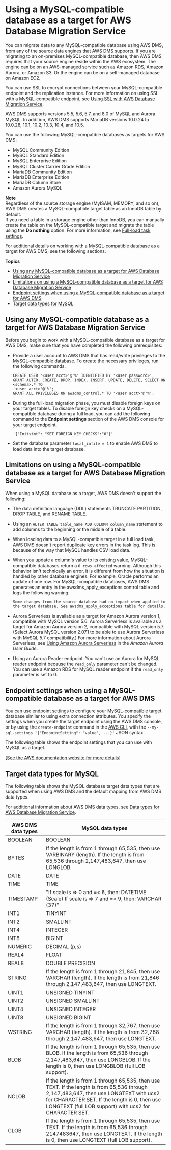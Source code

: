 # Using a MySQL\-compatible database as a target for AWS Database Migration Service<a name="CHAP_Target.MySQL"></a>

You can migrate data to any MySQL\-compatible database using AWS DMS, from any of the source data engines that AWS DMS supports\. If you are migrating to an on\-premises MySQL\-compatible database, then AWS DMS requires that your source engine reside within the AWS ecosystem\. The engine can be on an AWS\-managed service such as Amazon RDS, Amazon Aurora, or Amazon S3\. Or the engine can be on a self\-managed database on Amazon EC2\. 

You can use SSL to encrypt connections between your MySQL\-compatible endpoint and the replication instance\. For more information on using SSL with a MySQL\-compatible endpoint, see [Using SSL with AWS Database Migration Service](CHAP_Security.SSL.md)\. 

AWS DMS supports versions 5\.5, 5\.6, 5\.7, and 8\.0 of MySQL and Aurora MySQL\. In addition, AWS DMS supports MariaDB versions 10\.0\.24 to 10\.0\.28, 10\.1, 10\.2, 10\.3, 10\.4, and 10\.5\.

You can use the following MySQL\-compatible databases as targets for AWS DMS:
+ MySQL Community Edition
+ MySQL Standard Edition
+ MySQL Enterprise Edition
+ MySQL Cluster Carrier Grade Edition
+ MariaDB Community Edition
+ MariaDB Enterprise Edition
+ MariaDB Column Store
+ Amazon Aurora MySQL

**Note**  
Regardless of the source storage engine \(MyISAM, MEMORY, and so on\), AWS DMS creates a MySQL\-compatible target table as an InnoDB table by default\.   
If you need a table in a storage engine other than InnoDB, you can manually create the table on the MySQL\-compatible target and migrate the table using the **Do nothing** option\. For more information, see [Full\-load task settings](CHAP_Tasks.CustomizingTasks.TaskSettings.FullLoad.md)\.

For additional details on working with a MySQL\-compatible database as a target for AWS DMS, see the following sections\. 

**Topics**
+ [Using any MySQL\-compatible database as a target for AWS Database Migration Service](#CHAP_Target.MySQL.Prerequisites)
+ [Limitations on using a MySQL\-compatible database as a target for AWS Database Migration Service](#CHAP_Target.MySQL.Limitations)
+ [Endpoint settings when using a MySQL\-compatible database as a target for AWS DMS](#CHAP_Target.MySQL.ConnectionAttrib)
+ [Target data types for MySQL](#CHAP_Target.MySQL.DataTypes)

## Using any MySQL\-compatible database as a target for AWS Database Migration Service<a name="CHAP_Target.MySQL.Prerequisites"></a>

Before you begin to work with a MySQL\-compatible database as a target for AWS DMS, make sure that you have completed the following prerequisites:
+ Provide a user account to AWS DMS that has read/write privileges to the MySQL\-compatible database\. To create the necessary privileges, run the following commands\.

  ```
  CREATE USER '<user acct>'@'%' IDENTIFIED BY '<user password>';
  GRANT ALTER, CREATE, DROP, INDEX, INSERT, UPDATE, DELETE, SELECT ON <schema>.* TO 
  '<user acct>'@'%';
  GRANT ALL PRIVILEGES ON awsdms_control.* TO '<user acct>'@'%';
  ```
+ During the full\-load migration phase, you must disable foreign keys on your target tables\. To disable foreign key checks on a MySQL\-compatible database during a full load, you can add the following command to the **Endpoint settings** section of the AWS DMS console for your target endpoint\.

  ```
  '{"Initstmt": "SET FOREIGN_KEY_CHECKS":"0"}'
  ```
+ Set the database parameter `local_infile = 1` to enable AWS DMS to load data into the target database\.

## Limitations on using a MySQL\-compatible database as a target for AWS Database Migration Service<a name="CHAP_Target.MySQL.Limitations"></a>

When using a MySQL database as a target, AWS DMS doesn't support the following:
+ The data definition language \(DDL\) statements TRUNCATE PARTITION, DROP TABLE, and RENAME TABLE\.
+ Using an `ALTER TABLE table_name ADD COLUMN column_name` statement to add columns to the beginning or the middle of a table\.
+ When loading data to a MySQL\-compatible target in a full load task, AWS DMS doesn't report duplicate key errors in the task log\. This is because of the way that MySQL handles CSV load data\.
+ When you update a column's value to its existing value, MySQL\-compatible databases return a `0 rows affected` warning\. Although this behavior isn't technically an error, it is different from how the situation is handled by other database engines\. For example, Oracle performs an update of one row\. For MySQL\-compatible databases, AWS DMS generates an entry in the awsdms\_apply\_exceptions control table and logs the following warning\.

  ```
  Some changes from the source database had no impact when applied to
  the target database. See awsdms_apply_exceptions table for details.
  ```
+ Aurora Serverless is available as a target for Amazon Aurora version 1, compatible with MySQL version 5\.6\. Aurora Serverless is available as a target for Amazon Aurora version 2, compatible with MySQL version 5\.7\. \(Select Aurora MySQL version 2\.07\.1 to be able to use Aurora Serverless with MySQL 5\.7 compatibility\.\) For more information about Aurora Serverless, see [Using Amazon Aurora Serverless](https://docs.aws.amazon.com/AmazonRDS/latest/AuroraUserGuide/aurora-serverless.html) in the *Amazon Aurora User Guide*\.
+ Using an Aurora Reader endpoint\. You can't use an Aurora for MySQL reader endpoint because the `read_only` parameter can't be changed\. You can use a Amazon RDS for MySQL reader endpoint if the `read_only` parameter is set to 0\.

## Endpoint settings when using a MySQL\-compatible database as a target for AWS DMS<a name="CHAP_Target.MySQL.ConnectionAttrib"></a>

You can use endpoint settings to configure your MySQL\-compatible target database similar to using extra connection attributes\. You specify the settings when you create the target endpoint using the AWS DMS console, or by using the `create-endpoint` command in the [AWS CLI](https://docs.aws.amazon.com/cli/latest/reference/dms/index.html), with the `--my-sql-settings '{"EndpointSetting": "value", ...}'` JSON syntax\.

The following table shows the endpoint settings that you can use with MySQL as a target\.

[\[See the AWS documentation website for more details\]](http://docs.aws.amazon.com/dms/latest/userguide/CHAP_Target.MySQL.html)

## Target data types for MySQL<a name="CHAP_Target.MySQL.DataTypes"></a>

The following table shows the MySQL database target data types that are supported when using AWS DMS and the default mapping from AWS DMS data types\.

For additional information about AWS DMS data types, see [Data types for AWS Database Migration Service](CHAP_Reference.DataTypes.md)\.


|  AWS DMS data types  |  MySQL data types  | 
| --- | --- | 
|  BOOLEAN  |  BOOLEAN  | 
|  BYTES  |  If the length is from 1 through 65,535, then use VARBINARY \(length\)\.  If the length is from 65,536 through 2,147,483,647, then use LONGLOB\.  | 
|  DATE  |  DATE  | 
|  TIME  |  TIME  | 
|  TIMESTAMP  |  "If scale is => 0 and =< 6, then: DATETIME \(Scale\) If scale is => 7 and =< 9, then: VARCHAR \(37\)"  | 
|  INT1  |  TINYINT  | 
|  INT2  |  SMALLINT  | 
|  INT4  |  INTEGER  | 
|  INT8  |  BIGINT  | 
|  NUMERIC  |  DECIMAL \(p,s\)  | 
|  REAL4  |  FLOAT  | 
|  REAL8  |  DOUBLE PRECISION  | 
|  STRING  |  If the length is from 1 through 21,845, then use VARCHAR \(length\)\. If the length is from 21,846 through 2,147,483,647, then use LONGTEXT\.  | 
|  UINT1  |  UNSIGNED TINYINT  | 
|  UINT2  |  UNSIGNED SMALLINT  | 
|  UINT4  |  UNSIGNED INTEGER  | 
|  UINT8  |  UNSIGNED BIGINT  | 
|  WSTRING  |  If the length is from 1 through 32,767, then use VARCHAR \(length\)\.  If the length is from 32,768 through 2,147,483,647, then use LONGTEXT\.  | 
|  BLOB  |  If the length is from 1 through 65,535, then use BLOB\. If the length is from 65,536 through 2,147,483,647, then use LONGBLOB\. If the length is 0, then use LONGBLOB \(full LOB support\)\.  | 
|  NCLOB  |  If the length is from 1 through 65,535, then use TEXT\. If the length is from 65,536 through 2,147,483,647, then use LONGTEXT with ucs2 for CHARACTER SET\. If the length is 0, then use LONGTEXT \(full LOB support\) with ucs2 for CHARACTER SET\.  | 
|  CLOB  |  If the length is from 1 through 65,535, then use TEXT\. If the length is from 65,536 through 2147483647, then use LONGTEXT\. If the length is 0, then use LONGTEXT \(full LOB support\)\.  | 